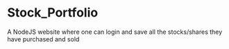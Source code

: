 # Stock_Portfolio
A NodeJS website where one can login and save all the stocks/shares they have purchased and sold
